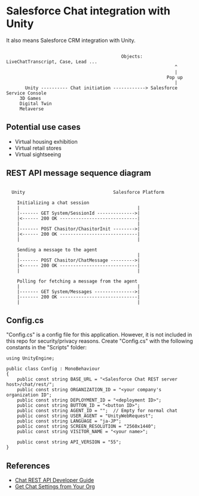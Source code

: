 # Salesforce Chat integration with Unity

It also means Salesforce CRM integration with Unity.

```

                                           Objects: LiveChatTranscript, Case, Lead ...
                                                               ^
                                                               |
                                                            Pop up
                                                               |
       Unity ---------- Chat initiation ------------> Salesforce Service Console
     3D Games
     Digital Twin 
     Metaverse

```

## Potential use cases

- Virtual housing exhibition
- Virtual retail stores
- Virtual sightseeing

## REST API message sequence diagram

```

  Unity                                 Salesforce Platform

    Initializing a chat session
    |                                            |
    |------- GET System/SessionId -------------->|
    |<------ 200 OK -----------------------------|
    |                                            |
    |------- POST Chasitor/ChasitorInit -------->|
    |<------ 200 OK -----------------------------|
    |                                            |
    
    Sending a message to the agent
    |                                            |
    |------- POST Chasitor/ChatMessage --------->|
    |<------ 200 OK -----------------------------|
    |                                            |
    
    Polling for fetching a message from the agent
    |                                            |
    |------- GET System/Messages --------------->|
    |------- 200 OK -----------------------------|
    |                                            |

```

## Config.cs

"Config.cs" is a config file for this application. However, it is not included in this repo for security/privacy reasons. Create "Config.cs" with the following constants in the "Scripts" folder:

```
using UnityEngine;

public class Config : MonoBehaviour
{
    public const string BASE_URL = "<Salesforce Chat REST server host>/chat/rest/";
    public const string ORGANIZATION_ID = "<your company's organization ID";
    public const string DEPLOYMENT_ID = "<deployment ID>";
    public const string BUTTON_ID = "<button ID>";
    public const string AGENT_ID = "";  // Empty for normal chat
    public const string USER_AGENT = "UnityWebRequest";
    public const string LANGUAGE = "ja-JP";
    public const string SCREEN_RESOLUTION = "2560x1440";
    public const string VISITOR_NAME = "<your name>";

    public const string API_VERSION = "55";
}
```

## References

- [Chat REST API Developer Guide](https://resources.docs.salesforce.com/240/latest/en-us/sfdc/pdf/chat_rest.pdf)
- [Get Chat Settings from Your Org](https://developer.salesforce.com/docs/atlas.en-us.noversion.service_sdk_ios.meta/service_sdk_ios/live_agent_cloud_setup_get_settings.htm)
